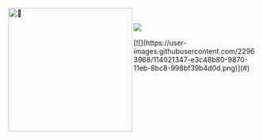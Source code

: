 <p>&nbsp;<img align="left" width="250" alt="🦑" src="https://count.getloli.com/get/@:kabuto-mk7?theme=gelbooru"></p>
<p>&nbsp;<img align="left" src="https://github-readme-stats.vercel.app/api?username=kabuto-mk7&theme=dark&show_icons=true"/></p>
[![](https://user-images.githubusercontent.com/22963968/114021347-e3c48b80-9870-11eb-8bc8-998bf39b4d0d.png)](#)
